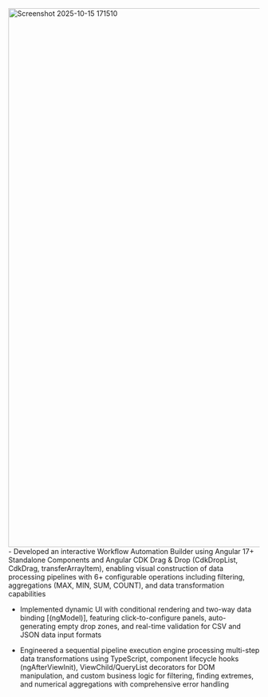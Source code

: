 <img width="1920" height="1080" alt="Screenshot 2025-10-15 171510" src="https://github.com/user-attachments/assets/f41e82c9-03f5-49e9-a58d-61b9604bd302" />
- Developed an interactive Workflow Automation Builder using Angular 17+ Standalone Components 
  and Angular CDK Drag & Drop (CdkDropList, CdkDrag, transferArrayItem), enabling visual 
  construction of data processing pipelines with 6+ configurable operations including filtering, 
  aggregations (MAX, MIN, SUM, COUNT), and data transformation capabilities

- Implemented dynamic UI with conditional rendering and two-way data binding [(ngModel)], featuring click-to-configure panels, auto-generating 
  empty drop zones, and real-time validation for CSV and JSON data input formats

- Engineered a sequential pipeline execution engine processing multi-step data transformations 
  using TypeScript, component lifecycle hooks (ngAfterViewInit), ViewChild/QueryList decorators 
  for DOM manipulation, and custom business logic for filtering, finding extremes, and numerical 
  aggregations with comprehensive error handling
